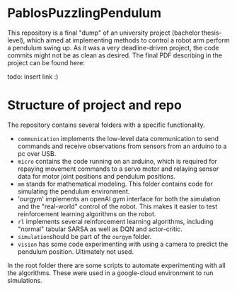 # PablosPuzzlingPendulum

This repository is a final "dump" of an university project (bachelor thesis-level), which aimed at implementing methods to control a robot arm perform a pendulum swing up. As it was a very deadline-driven project, the code commits might not be as clean as desired. The final PDF describing in the project can be found here:

todo: insert link :)


# Structure of project and repo

The repository contains several folders with a specific functionality. 

* `communication` implements the low-level data communication to send commands and receive observations from sensors from an arduino to a pc over USB. 
* `micro` contains the code running on an arduino, which is required for repaying movement commands to a servo motor and relaying sensor data for motor joint positions and pendulum positions.
* `mm` stands for mathematical modeling. This folder contains code for simulating the pendulum environment.
* 'ourgym' implements an openAI gym interface for both the simulation and the "real-world" control of the robot. This makes it easier to test reinforcement learning algorithms on the robot.
* `rl` implements several reinforcement learning algorithms, including "normal" tabular SARSA as well as DQN and actor-critic. 
* `simulation`should be part of the `ourgym` folder.
* `vision` has some code experimenting with using a camera to predict the pendulum position. Ultimately not used.

In the root folder there are some scripts to automate experimenting with all the algorithms. These were used in a google-cloud environment to run simulations.

